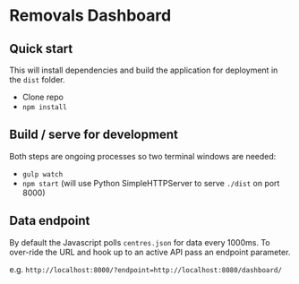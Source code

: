# Removals Dashboard

## Quick start

This will install dependencies and build the application for deployment in the `dist` folder.

- Clone repo
- `npm install`

## Build / serve for development

Both steps are ongoing processes so two terminal windows are needed:

- `gulp watch`
- `npm start` (will use Python SimpleHTTPServer to serve `./dist` on port 8000)

## Data endpoint

By default the Javascript polls `centres.json` for data every 1000ms. To over-ride the URL and hook up to an active API pass an endpoint parameter.

e.g. `http://localhost:8000/?endpoint=http://localhost:8080/dashboard/`
